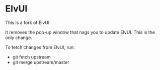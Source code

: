 ElvUI
=====

This is a fork of ElvUI.

It removes the pop-up window that nags you to update ElvUI.
This is the only change.

To fetch changes from ElvUI, run:
* git fetch upstream
* git merge upstream/master
